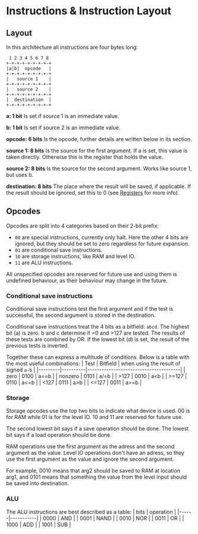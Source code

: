 # Instructions & Instruction Layout

## Layout

In this architecture all instructions are four bytes long:

```
 1 2 3 4 5 6 7 8
+-+-+-+-+-+-+-+-+
|a|b|  opcode   |
+-+-+-+-+-+-+-+-+
|   source 1    |
+-+-+-+-+-+-+-+-+
|   source 2    |
+-+-+-+-+-+-+-+-+
|  destination  |
+-+-+-+-+-+-+-+-+
```

**a: 1 bit**
Is set if source 1 is an immediate value.

**b: 1 bit**
Is set if source 2 is an immediate value.

**opcode: 6 bits**
Is the opcode, further details are written below in its section.

**source 1: 8 bits**
Is the source for the first argument.
If a is set, this value is taken directly.
Otherwise this is the register that holds the value.

**source 2: 8 bits**
Is the source for the second argument.
Works like source 1, but uses b.

**destination: 8 bits**
The place where the result will be saved, if applicable.
If the result should be ignored, set this to 0 (see [Registers](registers.md) for more info).

## Opcodes

Opcodes are split into 4 categories based on their 2-bit prefix:
- `00` are special instructions, currently only halt. Here the other 4 bits are ignored, but they should be set to zero regardless for future expansion.
- `01` are conditional save instructions.
- `10` are storage instructions, like RAM and level IO.
- `11` are ALU instructions.

All unspecified opcodes are reserved for future use and using them is undefined behaviour, as their behaviour may change in the future.

### Conditional save instructions

Conditional save instructions test the first argument and if the test is successful, the second argument is stored in the destination.

Conditional save instructions treat the 4 bits as a bitfield: `abcd`.
The highest bit (a) is zero.
b and c determine if =0 and >127 are tested. The results of these tests are combined by OR.
If the lowest bit (d) is set, the result of the previous tests is inverted.

Together these can express a multitude of conditions. Below is a table with the most useful combinations:
| Test    | Bitfield | when using the result of signed `a-b` |
|---------|----------|---------------------------------------|
| zero    | 0100     | a==b                                  |
| nonzero | 0101     | a/=b                                  |
| >127    | 0010     | a<b                                   |
| >=127   | 0110     | a<=b                                  |
| <127    | 0111     | a>b                                   |
| <=127   | 0011     | a>=b                                  |

### Storage
Storage opcodes use the top two bits to indicate what device is used.
00 is for RAM while 01 is for the level IO.
10 and 11 are reserved for future use.

The second lowest bit says if a save operation should be done.
The lowest bit says if a load operation should be done.

RAM operations use the first argument as the adress and the second argument as the value.
Level IO operations don't have an adress, so they use the first argument as the value and ignore the second argument.

For example, 0010 means that arg2 should be saved to RAM at location arg1,
and 0101 means that something the value from the level input should be saved into destination.

### ALU
The ALU instructions are best described as a table:
| bits | operation |
|------|-----------|
| 0000 | AND       |
| 0001 | NAND      |
| 0010 | NOR       |
| 0011 | OR        |
| 1000 | ADD       |
| 1001 | SUB       |

